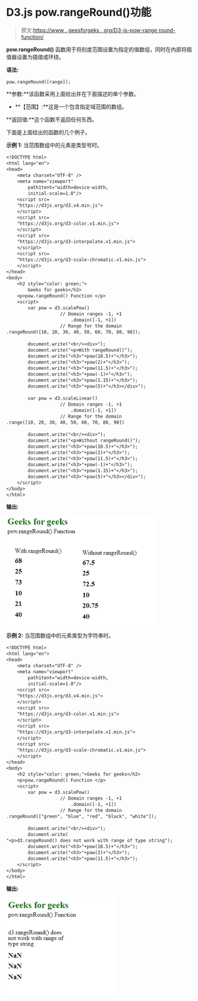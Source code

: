 # D3.js pow.rangeRound()功能

> 原文:[https://www . geesforgeks . org/D3-js-pow-range round-function/](https://www.geeksforgeeks.org/d3-js-pow-rangeround-function/)

**pow.rangeRound()** 函数用于将刻度范围设置为指定的值数组，同时在内部将插值器设置为插值或环绕。

**语法:**

```
pow.rangeRound([range]);
```

**参数:**该函数采用上面给出并在下面描述的单个参数。

*   **【范围】:**这是一个包含指定域范围的数组。

**返回值:**这个函数不返回任何东西。

下面是上面给出的函数的几个例子。

**示例 1:** 当范围数组中的元素是类型号时。

```
<!DOCTYPE html> 
<html lang="en"> 
<head> 
    <meta charset="UTF-8" /> 
    <meta name="viewport"
        path1tent="width=device-width, 
        initial-scale=1.0"/> 
    <script src=
    "https://d3js.org/d3.v4.min.js">
    </script> 
    <script src=
    "https://d3js.org/d3-color.v1.min.js">
    </script> 
    <script src=
    "https://d3js.org/d3-interpolate.v1.min.js">
    </script> 
    <script src=
    "https://d3js.org/d3-scale-chromatic.v1.min.js">
    </script> 
</head> 
<body> 
    <h2 style="color: green;">
        Geeks for geeks</h2>
    <p>pow.rangeRound() Function </p>
    <script> 
        var pow = d3.scalePow()
                    // Domain ranges -1, +1
                        .domain([-1, +1])
                    // Range for the domain
.rangeRound([10, 20, 30, 40, 50, 60, 70, 80, 90]);

        document.write("<br/><div>");
        document.write("<p>With rangeRound()");
        document.write("<h3>"+pow(10.5)+"</h3>");
        document.write("<h3>"+pow(2)+"</h3>");
        document.write("<h3>"+pow(11.5)+"</h3>");
        document.write("<h3>"+pow(-1)+"</h3>");
        document.write("<h3>"+pow(1.15)+"</h3>");
        document.write("<h3>"+pow(5)+"</h3></div>");

        var pow = d3.scaleLinear()
                    // Domain ranges -1, +1
                        .domain([-1, +1])
                    // Range for the domain
.range([10, 20, 30, 40, 50, 60, 70, 80, 90])

        document.write("<br/><div>");
        document.write("<p>Without rangeRound()");
        document.write("<h3>"+pow(10.5)+"</h3>");
        document.write("<h3>"+pow(2)+"</h3>");
        document.write("<h3>"+pow(11.5)+"</h3>");
        document.write("<h3>"+pow(-1)+"</h3>");
        document.write("<h3>"+pow(1.15)+"</h3>");
        document.write("<h3>"+pow(5)+"</h3></div>");
    </script> 
</body> 
</html>
```

**输出:**

[![](img/f1d6adb7b12a13aa60afa1c1ad9a37f6.png)](https://media.geeksforgeeks.org/wp-content/uploads/20200818091800/017.png)

**示例 2:** 当范围数组中的元素类型为字符串时。

```
<!DOCTYPE html> 
<html lang="en"> 
<head> 
    <meta charset="UTF-8" /> 
    <meta name="viewport"
        path1tent="width=device-width, 
        initial-scale=1.0"/> 
    <script src=
    "https://d3js.org/d3.v4.min.js">
    </script> 
    <script src=
    "https://d3js.org/d3-color.v1.min.js">
    </script> 
    <script src=
    "https://d3js.org/d3-interpolate.v1.min.js">
    </script> 
    <script src=
    "https://d3js.org/d3-scale-chromatic.v1.min.js">
    </script> 
</head> 
<body> 
    <h2 style="color: green;">Geeks for geeks</h2>
    <p>pow.rangeRound() Function </p>
    <script> 
        var pow = d3.scalePow()
                    // Domain ranges -1, +1
                        .domain([-1, +1])
                    // Range for the domain
.rangeRound(["green", "blue", "red", "black", "white"]);

        document.write("<br/><div>");
        document.write(
"<p>d3.rangeRound() does not work with range of type string");
        document.write("<h3>"+pow(10.5)+"</h3>");
        document.write("<h3>"+pow(2)+"</h3>");
        document.write("<h3>"+pow(11.5)+"</h3>");
    </script> 
</body> 
</html>
```

**输出:**

[![](img/bcbcc059cff76e1efee5122642123901.png)](https://media.geeksforgeeks.org/wp-content/uploads/20200818092054/018.png)